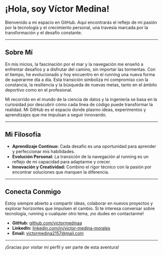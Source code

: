 # ¡Hola, soy Víctor Medina!

Bienvenido a mi espacio en GitHub. Aquí encontrarás el reflejo de mi pasión por la tecnología y el crecimiento personal, una travesía marcada por la transformación y el desafío constante.

---

## Sobre Mí

En mis inicios, la fascinación por el mar y la navegación me enseñó a enfrentar desafíos y a disfrutar del camino, sin importar las tormentas. Con el tiempo, he evolucionado y hoy encuentro en el running una nueva forma de superarme día a día. Esta transición simboliza mi compromiso con la constancia, la resiliencia y la búsqueda de nuevas metas, tanto en el ámbito deportivo como en el profesional.

Mi recorrido en el mundo de la ciencia de datos y la ingeniería se basa en la curiosidad por descubrir cómo cada línea de código puede transformar la realidad. Mi GitHub es el espacio donde plasmo ideas, experimentos y aprendizajes que me impulsan a seguir innovando.

---

## Mi Filosofía

- **Aprendizaje Continuo:** Cada desafío es una oportunidad para aprender y perfeccionar mis habilidades.
- **Evolución Personal:** La transición de la navegación al running es un reflejo de mi capacidad para adaptarme y crecer.
- **Innovación y Creatividad:** Combino el rigor técnico con la pasión por encontrar soluciones que marquen la diferencia.

---

## Conecta Conmigo

Estoy siempre abierto a compartir ideas, colaborar en nuevos proyectos y explorar horizontes que impulsen el cambio. Si te interesa conversar sobre tecnología, running o cualquier otro tema, ¡no dudes en contactarme!

- **GitHub:** [github.com/victormedinaa](https://github.com/victormedinaa)
- **LinkedIn:** [linkedin.com/in/victor-medina-morales](https://www.linkedin.com/in/victor-medina-morales)
- **Email:** [victormedina2157@mail.com](mailto:victormedina2157@mail.com)

---

¡Gracias por visitar mi perfil y ser parte de esta aventura!
